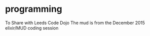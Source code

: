 # programming
To Share with Leeds Code Dojo
The mud is from the December 2015 elixir/MUD coding session
